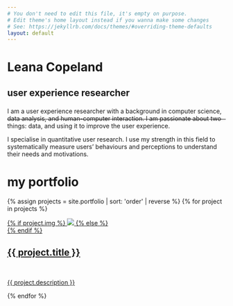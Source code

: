```yaml
---
# You don't need to edit this file, it's empty on purpose.
# Edit theme's home layout instead if you wanna make some changes
# See: https://jekyllrb.com/docs/themes/#overriding-theme-defaults
layout: default
---
```

<main role="main">
    
  <!-- Title -->
  <div class="jumbotron" style="margin-bottom: -3em;">
    <div class="container">    
      <div class="header-bar">
        <h1>Leana Copeland</h1>
        <h2>user experience researcher</h2>
        <br/>
        <hr>
      </div>
    </div>
  </div>

<!-- Mini-intro -->
<div class="container px-10">
  <p>I am a user experience researcher with a background in computer science, data analysis, and human-computer interaction. I am passionate about two things: data, and using it to improve the user experience.</p>
  <p>I specialise in quantitative user research. I use my strength in this field to systematically measure users’ behaviours and perceptions to understand their needs and motivations.</p>
</div>

<!-- Portfolio section -->
<div class="container">
  <h1 class="text-center">my portfolio</h1>

  {% assign projects = site.portfolio | sort: 'order' | reverse %}
  {% for project in projects %}
  <div class="project">
      <div class="thumbnail">
          <a href="{{ site.baseurl }}{{ project.url }}">
          {% if project.img %}
          <img class="thumbnail" src="{{ project.img }}"/>
          {% else %}
          <div class="thumbnail blankbox"></div>
          {% endif %}    
          <span>
              <h2>{{ project.title }}</h2>
              <br>
              <p>{{ project.description }}</p>
          </span>
          </a>
      </div>
  </div>
  {% endfor %}
</div><!-- /container -->

  
</main>